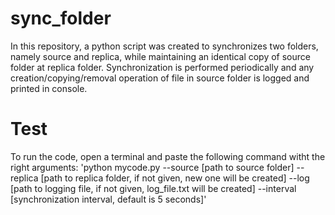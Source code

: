 # sync_folder
In this repository, a python script was created to synchronizes two folders, namely source and replica, while maintaining an identical copy of source folder at replica folder. Synchronization is performed periodically and any creation/copying/removal operation of file in source folder is logged and printed in console.

# Test
To run the code, open a terminal and paste the following command witht the right arguments:
'python mycode.py --source [path to source folder] --replica [path to replica folder, if not given, new one will be created] --log [path to logging file, if not given, log_file.txt will be created] --interval [synchronization interval, default is 5 seconds]'
